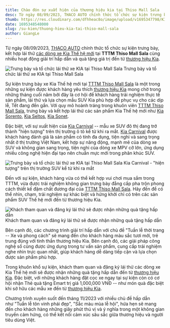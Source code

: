 ```yaml
---
title: Chào đón sự xuất hiện của thương hiệu kia tại Thiso Mall Sala
desc: Từ ngày 08/09/2023, THACO AUTO chính thức tổ chức sự kiện trưng bày, kết hợp lái thử các dòng xe Kia Thế hệ mới tại TTTM Thiso Mall Sala cùng nhiều hoạt động giải trí hấp dẫn và quà tặng giá trị đến từ thương hiệu Kia.
thumb: https://res.cloudinary.com/dfhheac8o/image/upload/v1695347798/KIA/KIA%20Posts/kia-tai-thisco-mall-sala_sil91b.webp
date: 1695348548000
slug: /su-kien/thuong-hieu-kia-tai-thiso-mall-sala
author: GiangLe
---
```


Từ ngày 08/09/2023, [THACO AUTO](https://thacoauto.vn/) chính thức tổ chức sự kiện trưng bày, kết hợp lái thử [các dòng xe Kia Thế hệ mới](https://kiavietnam.com.vn/san-pham) tại **TTTM Thiso Mall Sala** cùng nhiều hoạt động giải trí hấp dẫn và quà tặng giá trị đến từ [thương hiệu Kia](https://kiavietnam.com.vn/).

<div class="post-img-wrapper" style={{aspectRatio:2.3}}>
<Image src="https://res.cloudinary.com/dfhheac8o/image/upload/v1695347798/KIA/KIA%20Posts/kia-tai-thisco-mall-sala_sil91b.webp" alt="Trưng bày và tổ chức lái thử xe KIA tại Thiso Mall Sala" fill={true} />
<span class="post-img-title">Trưng bày và tổ chức lái thử xe KIA tại Thiso Mall Sala</span>
</div>

Sự kiện trưng bày xe Kia Thế hệ mới tại [TTTM Thiso Mall Sala](https://www.thisomallsala.vn/vn) là một trong những sự kiện được khách hàng yêu thích [thương hiệu Kia](https://kiavietnam.com.vn/) mong chờ trong những tháng cuối năm bởi đây là cơ hội để khách hàng trải nghiệm thực tế sản phẩm, lái thử và lựa chọn mẫu SUV Kia phù hợp để phục vụ cho các dịp lễ, Tết đang đến gần. Với quy mô hoành tráng trong khuôn viên [TTTM Thiso Mall Sala](https://www.thisomallsala.vn/vn), trưng bày và kết hợp lái thử các sản phẩm Kia Thế hệ mới như [Kia Sorento](https://kiavietnam.com.vn/kia-sorento), [Kia Seltos](https://kiavietnam.com.vn/seltos), [Kia Sonet](https://kiavietnam.com.vn/kia-sonet).

Đặc biệt, với sự xuất hiện của [Kia Carnival](https://kiavietnam.com.vn/carnival) -- mẫu xe SUV đô thị đang trở thành "hiện tượng" trên thị trường ô tô kể từ khi ra mắt. [Kia Carnival](https://kiavietnam.com.vn/carnival) được khách hàng đánh giá là sản phẩm có tính đa dụng, tiện nghi và sang trọng nhất ở thị trường Việt Nam, kết hợp sự năng động, mạnh mẽ của dòng xe SUV và không gian sang trọng, tiện nghi của dòng xe MPV cỡ lớn, ứng dụng nhiều công nghệ hiện đại tạo nên chuẩn mực mới trong phân khúc SUV.

<div class="post-img-wrapper" style={{aspectRatio:2.3}}>
<Image src="https://res.cloudinary.com/dfhheac8o/image/upload/v1695347818/KIA/KIA%20Posts/chao-don-kia-tai-thisco-mall-sala_alruab.webp" alt="Trưng bày và tổ chức lái thử xe KIA tại Thiso Mall Sala" fill={true} />
<span class="post-img-title">Kia Carnival - "hiện tượng" trên thị trường SUV kể từ khi ra mắt</span>
</div>

Đến với sự kiện, khách hàng vừa có thể kết hợp vui chơi mua sắm trong TTTM, vừa được trải nghiệm không gian trưng bày đẳng cấp pha trộn phong cách thiết kế đậm chất đương đại của [TTTM Thiso Mall Sala](https://www.thisomallsala.vn/vn). Hãy đến để có thể nhìn, chạm, trải nghiệm sự khác biệt và hứng khởi chỉ có trên các sản phẩm SUV Thế hệ mới đến từ thương hiệu Kia.

<div class="post-img-wrapper" style={{aspectRatio:2.3}}>
<Image src="https://res.cloudinary.com/dfhheac8o/image/upload/v1695347819/KIA/KIA%20Posts/kia-carnival-tai-thisco-mall-sala_z31dyn.webp" alt="Khách tham quan và đăng ký lái thử sẽ được nhận những quà tặng hấp dẫn" fill={true} />
<span class="post-img-title">Khách tham quan và đăng ký lái thử sẽ được nhận những quà tặng hấp dẫn</span>
</div>

Bên cạnh đó, các chương trình giải trí hấp dẫn với chủ đề "Tuần lễ thời trang -- Xe và phong cách" sẽ mang đến cho khách hàng màu sắc tươi mới, trẻ trung đúng với tinh thần thương hiệu Kia. Bên cạnh đó, các giải pháp công nghệ số cũng được ứng dụng trong tư vấn sản phẩm, cung cấp trải nghiệm nghe nhìn trực quan nhất, giúp khách hàng dễ dàng tiếp cận và lựa chọn được sản phẩm phù hợp.

Trong khuôn khổ sự kiện, khách tham quan và đăng ký lái thử các dòng xe Kia Thế hệ mới sẽ được nhận những quà tặng hấp dẫn đến từ [thương hiệu Kia](https://kiavietnam.com.vn/). Đặc biệt, với những khách hàng đặt cọc xe ngay tại sự kiện còn có cơ hội nhận Thẻ quà tặng Emart trị giá 1,000,000 VNĐ -- như món quà đặc biệt khi sở hữu các mẫu xe đến từ [thương hiệu Kia](https://kiavietnam.com.vn/).

Chương trình xuyên suốt đến tháng 11/2023 với nhiều chủ đề hấp dẫn như "Tuần lễ tôn vinh phái đẹp", "Sắc màu mùa lễ hội", hứa hẹn sẽ mang đến cho khách hàng những giây phút thú vị và ý nghĩa trong một không gian truyền cảm hứng, có thể kết nối cảm xúc sâu sắc giữa thương hiệu và người tiêu dùng Việt.
